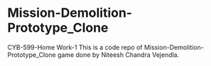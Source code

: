 # Mission-Demolition-Prototype_Clone
CYB-599-Home Work-1
This is a code repo of Mission-Demolition-Prototype_Clone game done by Niteesh Chandra Vejendla.

